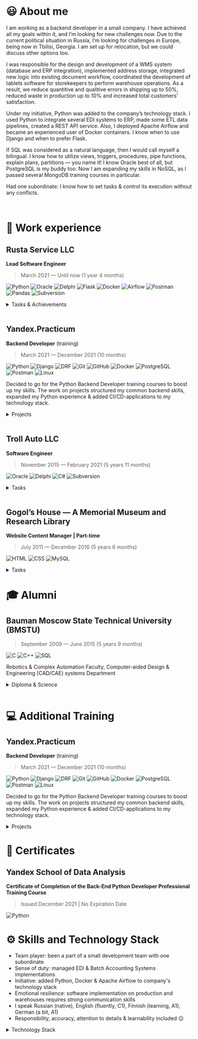 # 😃 About me

I am working as a backend developer in a small company. I have achieved all my goals within it, and I’m looking for new challenges now. Due to the current political situation in Russia, I’m looking for challenges in Europe, being now in Tbilisi, Georgia. I am set up for relocation, but we could discuss other options too.

I was responsible for the design and development of a WMS system (database and ERP integration), implemented address storage, integrated new logic into existing document workflow, coordinated the development of tablets software for storekeepers to perform warehouse operations. As a result, we reduce quantitive and qualitive errors in shipping up to 50%, reduced waste in production up to 10% and increased total customers' satisfaction.

Under my initiative, Python was added to the company’s technology stack. I used Python to integrate several EDI systems to ERP, made some ETL data pipelines, created a REST API service. Also, I deployed Apache Airflow and became an experienced user of Docker containers. I know when to use Django and when to prefer Flask.

If SQL was considered as a natural language, then I would call myself a bilingual. I know how to utilize views, triggers, procedures, pipe functions, explain plans, partitions — you name it! I know Oracle best of all, but PostgreSQL is my buddy too. Now I am expanding my skills in NoSQL, as I passed several MongoDB training courses in particular.

Had one subordinate: I know how to set tasks & control its execution without any conflicts.

<br/>

# 💼 Work experience

<!-- ## Picnic Technologies B.V.

**Python Developer**

> July 2022 — Until now

![Python](https://img.shields.io/badge/-Python-333333?style=flat-square&logo=python&logoColor=3776AB)
![PostgreSQL](https://img.shields.io/badge/-PostgreSQL-333333?style=flat&logo=PostgreSQL&logoColor=FFFFFF)
![MongoDB](https://img.shields.io/badge/-MongoDB-333333?style=flat&logo=MongoDB)
![Snowflake](https://img.shields.io/badge/-Snowflake-333333?style=flat&logo=Snowflake)
![RabbitMQ](https://img.shields.io/badge/-RabbitMQ-333333?style=flat&logo=RabbitMQ)
![AWS](https://img.shields.io/badge/-Amazon_AWS-333333?style=flat&logo=amazon-aws)
![Kubernetes](https://img.shields.io/badge/-Kubernetes-333333?style=flat&logo=Kubernetes)
![TravisCI](https://img.shields.io/badge/-TravisCI-333333?style=flat&logo=TravisCI)
![ElasticSearch](https://img.shields.io/badge/-ElasticSearch-333333?style=flat&logo=ElasticSearch)
![Git](https://img.shields.io/badge/-Git-333333?style=flat&logo=git)
![GitHub](https://img.shields.io/badge/-GitHub-333333?style=flat&logo=github)

<details>
  
<summary>Tasks & Achievements</summary>
  
  <br/>
  
</details>

<br/> -->

## Rusta Service LLC

**Lead Software Engineer**

> March 2021 — Until now (1 year 4 months)

![Python](https://img.shields.io/badge/-Python-333333?style=flat-square&logo=python&logoColor=3776AB)
![Oracle](https://img.shields.io/badge/-Oracle-333333?style=flat&logo=Oracle&logoColor=F80000)
![Delphi](https://img.shields.io/badge/-Delphi-333333?style=flat-square&logo=Delphi&logoColor=EE1F35)
![Flask](https://img.shields.io/badge/-Flask-333333?style=flat&logo=Flask&logoColor=FFFFFF)
![Docker](https://img.shields.io/badge/-Docker-333333?style=flat&logo=docker&logoColor=2496ED)
![Airflow](https://img.shields.io/badge/-Airflow-333333?style=flat&logo=ApacheAirflow&logoColor=FFFFFF)
![Postman](https://img.shields.io/badge/-Postman-333333?style=flat&logo=Postman)
![Pandas](https://img.shields.io/badge/-Pandas-333333?style=flat&logo=Pandas&logoColor=FFFFFF)
![Subversion](https://img.shields.io/badge/-Subversion-333333?style=flat&logo=Subversion&logoColor=F05032)

<details>
  
<summary>Tasks & Achievements</summary>

### Enterprise Resource Planning system development & maintaining:

🚩 implemented the business logic of sending goods for realization, custodial warehouse storekeeping, barcoding goods at manufacturing

  ✅ we have entered new markets

  ✅ the speed of order picking increased

  ✅ the quality of accounting stored goods increased

  ✅ the defect handling improved

### Warehouse Management System design, development & implementation:

🚩 batch storekeeping added, address storage added

  ✅ the number of errors decreased
  
  ✅ the amount of defects decreased
  
  ✅ expiration date storekeeping improved

### ETL data pipelines design:

🚩 implemented documents exchange via EDI systems
  
  ✅ order processing speed improved
  
  ✅ quality control improved
  
  ✅ efficiency of analyst data improved

🚩 added Python to company's technology stack for ETL-instruments
  
  ✅ data processing speed significantly improved & simplified

### Data processing:

🚩 added Apache Airflow to company's technology stack, deployed it at Docker containers, wrote several DAGs for data processing of reminders reports from marketplaces, for sending topical price lists for clients, daily routine on document flows
  
  ✅ fault tolerance of handling improved
  
  ✅ it became much easier to maintain, monitor & improve data processing handlers
  
  ✅ managers & analytics work processes accelerated

</details>

<br/>

## Yandex.Practicum

**Backend Developer** (training)

> March 2021 — December 2021 (10 months)

![Python](https://img.shields.io/badge/-Python-333333?style=flat-square&logo=python&logoColor=3776AB)
![Django](https://img.shields.io/badge/-Django-333333?style=flat&logo=Django&logoColor=FFFFFF)
![DRF](https://img.shields.io/badge/-DRF-333333?style=flat&logo=Django&logoColor=FFFFFF)
![Git](https://img.shields.io/badge/-Git-333333?style=flat&logo=git&logoColor=F05032)
![GitHub](https://img.shields.io/badge/-GitHub-333333?style=flat&logo=github&logoColor=FFFFFF)
![Docker](https://img.shields.io/badge/-Docker-333333?style=flat&logo=docker&logoColor=2496ED)
![PostgreSQL](https://img.shields.io/badge/-PostgreSQL-333333?style=flat&logo=PostgreSQL&logoColor=FFFFFF)
![Postman](https://img.shields.io/badge/-Postman-333333?style=flat&logo=Postman)
![Linux](https://img.shields.io/badge/-Linux-333333?style=flat&logo=Linux)

Decided to go for the Python Backend Developer training courses to boost up my skills. The work on projects structured my common backend skills, expanded my Python experience & added CI/CD-applications to my technology stack.

<details>
  
<summary>Projects</summary>

Worked on a number of projects, including:

🚩 implemented [Grocery assistant service backend & API](https://github.com/hardkoro/foodgram) with the functionality to create recipes, follow authors, add recipes & authors to favorites & download grocery to-buy-lists with ingredients of selected recipes

🚩 implemented [social network backend](https://github.com/hardkoro/yatube) with the functionality to create posts, add images & comments

🚩 created [social network API](https://github.com/hardkoro/yatube_api): token authorization, registration, obtaining posts list or a separate post, create post or comment etc.

🚩 as a part of collaborate work I developed an [API for a YamDB service](https://github.com/hardkoro/yamdb_api) — a service for reviews & replies for different pieces of arts. Was responsible for review & replies functionality, importing data from CSV-file, created docker containers, deployed project on Yandex.Cloud service

🚩 created a [Telegram bot](https://github.com/hardkoro/homework_bot) to notify me about the status of the homework check, which was subsequently changed to notify about CI/CD status of the projects being deployed
  
</details>

<br/>

## Troll Auto LLC

**Software Engineer**

> November 2015 — February 2021 (5 years 11 months)

![Oracle](https://img.shields.io/badge/-Oracle-333333?style=flat&logo=Oracle&logoColor=F80000)
![Delphi](https://img.shields.io/badge/-Delphi-333333?style=flat-square&logo=Delphi&logoColor=EE1F35)
![C#](https://img.shields.io/badge/-C%23-333333?style=flat&logo=c-sharp&logoColor=239120)
![Subversion](https://img.shields.io/badge/-Subversion-333333?style=flat&logo=Subversion&logoColor=F05032)

<details>
  
<summary>Tasks</summary>

Development & maintaining company's own EMS-system — database design, functionality expansion, business logic implementation, making forms & reports.

</details>

<br/>

## Gogol’s House — A Memorial Museum and Research Library

**Website Content Manager | Part-time**

> July 2011 — December 2016 (5 years 6 months)

![HTML](https://img.shields.io/badge/-HTML-333333?style=flat&logo=html5&logoColor=239120)
![CSS](https://img.shields.io/badge/-CSS-333333?style=flat-square&logo=css3&logoColor=239120)
![MySQL](https://img.shields.io/badge/-MySQL-333333?style=flat&logo=mysql&logoColor=00000F)

<details>
  
<summary>Tasks</summary>

I was in charge of museum's website: established different sections, processed text & visual information, wrote some articles based on Gogol's biography, learnt the base of HTML & CSS syntax to edit site's templates when needed, gathered statistics via MySQL Database.

</details>
  
# 🎓 Alumni

## Bauman Moscow State Technical University (BMSTU)

> September 2009 — June 2015 (5 years 9 months)

![C](https://img.shields.io/badge/-C-333333?style=flat&logo=c&logoColor=00599C)
![C++](https://img.shields.io/badge/-C++-333333?style=flat&logo=c%2B%2B&logoColor=00599C)
![SQL](https://img.shields.io/badge/-SQL-333333?style=flat&logo=mysql&logoColor=FFFFFF)

Robotics & Complex Automation Faculty, Computer-aided Design & Engineering (CAD/CAE) systems Department

<details>
  
<summary>Diploma & Science</summary>

* Thesis "Warehouse Management System development. Order picking subsystem" (*excellent*)
* Article ["Warehouse order picking. Overview"](https://www.elibrary.ru/item.asp?id=23409924)
* Article ["Warehouse order picking. Order picker routing problem"](https://www.elibrary.ru/item.asp?id=23409957)

</details>

<br/>

# 💻 Additional Training

## Yandex.Practicum

**Backend Developer** (training)

> March 2021 — December 2021 (10 months)

![Python](https://img.shields.io/badge/-Python-333333?style=flat-square&logo=python&logoColor=3776AB)
![Django](https://img.shields.io/badge/-Django-333333?style=flat&logo=Django&logoColor=FFFFFF)
![DRF](https://img.shields.io/badge/-DRF-333333?style=flat&logo=Django&logoColor=FFFFFF)
![Git](https://img.shields.io/badge/-Git-333333?style=flat&logo=git&logoColor=F05032)
![GitHub](https://img.shields.io/badge/-GitHub-333333?style=flat&logo=github&logoColor=FFFFFF)
![Docker](https://img.shields.io/badge/-Docker-333333?style=flat&logo=docker&logoColor=2496ED)
![PostgreSQL](https://img.shields.io/badge/-PostgreSQL-333333?style=flat&logo=PostgreSQL&logoColor=FFFFFF)
![Postman](https://img.shields.io/badge/-Postman-333333?style=flat&logo=Postman)
![Linux](https://img.shields.io/badge/-Linux-333333?style=flat&logo=Linux)

Decided to go for the Python Backend Developer training courses to boost up my skills. The work on projects structured my common backend skills, expanded my Python experience & added CI/CD-applications to my technology stack.

<details>
  
<summary>Projects</summary>

Worked on a number of projects, including:

🚩 implemented [Grocery assistant service backend & API](https://github.com/hardkoro/foodgram) with the functionality to create recipes, follow authors, add recipes & authors to favorites & download grocery to-buy-lists with ingredients of selected recipes

🚩 implemented [social network backend](https://github.com/hardkoro/yatube) with the functionality to create posts, add images & comments

🚩 created [social network API](https://github.com/hardkoro/yatube_api): token authorizarion, registration, obtaining posts list or a separate post, create post or comment etc.

🚩 as a part of collaborate work I developed an [API for a YamDB service](https://github.com/hardkoro/yamdb_api) — a service for reviews & replies for different pieces of arts. Was responsible for review & replies functionality, importing data from CSV-file, created docker containers, deployed project on Yandex.Cloud service

🚩 created a [Telegram bot](https://github.com/hardkoro/homework_bot) to notify me about the status of the homework check, which was subsequently changed to notify about CI/CD status of the projects being depolyed
  
</details>

# 📜 Certificates

## Yandex School of Data Analysis

**Certificate of Completion of the Back-End Python Developer Professional Training Course**

> Issued December 2021 | No Expiration Date

![Python](https://img.shields.io/badge/-Python-333333?style=flat-square&logo=python&logoColor=3776AB)

# ⚙️ Skills and Technology Stack

- Team player: been a part of a small development team with one subordinate
- Sense of duty: managed EDI & Batch Accounting Systems implementations
- Initiative: added Python, Docker & Apache Airflow to company's technology stack
- Emotional resilience: software implementation on production and warehouses requires strong communication skills
- I speak Russian (native), English (fluently, C1), Finnish (learning, A1), German (a bit, A1)
- Responsibility, accuracy, attention to details & learnability included 😉

<details>
  
<summary>Technology Stack</summary>

### Languages
  ![Python](https://img.shields.io/badge/-Python-333333?style=flat-square&logo=python&logoColor=3776AB)
  ![Delphi](https://img.shields.io/badge/-Delphi-333333?style=flat-square&logo=Delphi&logoColor=EE1F35)
     (with a bit of
  ![C#](https://img.shields.io/badge/-C%23-333333?style=flat-square&logo=CSharp&logoColor=239120)
  ![JavaScript](https://img.shields.io/badge/-JavaScript-333333?style=flat-square&logo=JavaScript)
  )
  
### Libraries and Frameworks
 ![Django](https://img.shields.io/badge/-Django-333333?style=flat&logo=Django&logoColor=FFFFFF)
 ![DRF](https://img.shields.io/badge/-DRF-333333?style=flat&logo=Django&logoColor=FFFFFF)
 ![Flask](https://img.shields.io/badge/-Flask-333333?style=flat&logo=Flask&logoColor=FFFFFF)
 ![ElasticSearch](https://img.shields.io/badge/-ElasticSearch-333333?style=flat&logo=ElasticSearch)
   
### Infrastructure and DevOps
  ![Git](https://img.shields.io/badge/-Git-333333?style=flat&logo=git&logoColor=F05032)
  ![GitHub](https://img.shields.io/badge/-GitHub-333333?style=flat&logo=github&logoColor=FFFFFF)
  ![Docker](https://img.shields.io/badge/-Docker-333333?style=flat&logo=docker&logoColor=2496ED)
  ![Airflow](https://img.shields.io/badge/-Airflow-333333?style=flat&logo=ApacheAirflow&logoColor=FFFFFF)
  ![Oracle](https://img.shields.io/badge/-Oracle-333333?style=flat&logo=Oracle&logoColor=F80000)
  ![PostgreSQL](https://img.shields.io/badge/-PostgreSQL-333333?style=flat&logo=PostgreSQL&logoColor=FFFFFF)
  ![Heroku](https://img.shields.io/badge/-Heroku-333333?style=flat&logo=Heroku)
  ![Nginx](https://img.shields.io/badge/-Nginx-333333?style=flat&logo=Nginx)
  ![MongoDB](https://img.shields.io/badge/-MongoDB-333333?style=flat&logo=MongoDB)

### Environment, IDEs and Tools
  ![Visual Studio Code](https://img.shields.io/badge/-Visual%20Studio%20Code-333333?style=flat&logo=Visual-Studio-Code&logoColor=007ACC)
  ![Visual Studio Community/Enterprise](https://img.shields.io/badge/-Visual%20Studio-333333?style=flat&logo=Visual-Studio-Code&logoColor=7e10cc)
  ![Postman](https://img.shields.io/badge/-Postman-333333?style=flat&logo=Postman)
  ![Windows](https://img.shields.io/badge/-Windows-333333?style=flat&logo=Windows)
  ![Linux](https://img.shields.io/badge/-Linux-333333?style=flat&logo=Linux)
  
</details>
